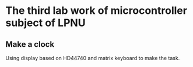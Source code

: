 # The third lab work of microcontroller subject of LPNU
## Make a clock
Using display based on HD44740 and matrix keyboard to make the task.